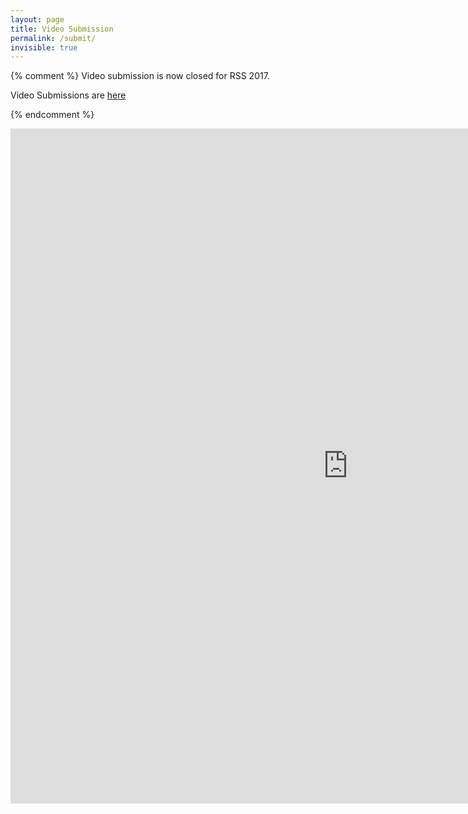 ```yaml
---
layout: page
title: Video Submission
permalink: /submit/
invisible: true
---
```


{% comment %}
Video submission is now closed for RSS 2017.


Video Submissions are [here](https://script.google.com/macros/s/AKfycbyCmanh6z6cYGC6Pq1oatQhO3FUcf97cvnYdKp933k8f5wvMS0/exec)

{% endcomment %}

<iframe sandbox="allow-same-origin allow-scripts allow-popups allow-forms" src="https://script.google.com/macros/s/AKfycbzpIBWAzmlFAI1igBUIeMyVHleP66leRs0_Zv2DJS1CxRCIduZE/exec" frameborder="0" id="mainPageBody" width="1080px" height="1080px"></iframe>
